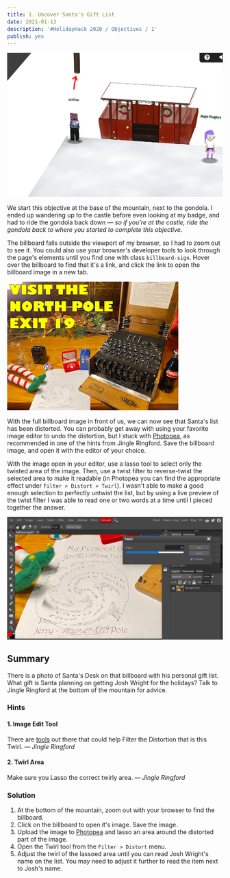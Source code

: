 ```yaml
---
title: 1. Uncover Santa's Gift List
date: 2021-01-13
description: '#HolidayHack 2020 / Objectives / 1'
publish: yes
---
```


![Zach and Jingle Ringford next to the gondola at the base of the mountain.](./o1-landing.png)

We start this objective at the base of the mountain, next to the gondola. I ended up wandering up to the castle before even looking at my badge, and had to ride the gondola back down &mdash; _so if you're at the castle, ride the gondola back to where you started to complete this objective._

The billboard falls outside the viewport of my browser, so I had to zoom out to see it. You could also use your browser's developer tools to look through the page's elements until you find one with class `billboard-sign`. Hover over the billboard to find that it's a link, and click the link to open the billboard image in a new tab.

![A small rendering of the billboard image. Best to get the full-size one from the game.](./o1-billboard-small.png)

With the full billboard image in front of us, we can now see that Santa's list has been distorted. You can probably get away with using your favorite image editor to undo the distortion, but I stuck with [Photopea](https://www.photopea.com/), as recommended in one of the hints from Jingle Ringford. Save the billboard image, and open it with the editor of your choice.

With the image open in your editor, use a lasso tool to select only the twisted area of the image. Then, use a twist filter to reverse-twist the selected area to make it readable (in Photopea you can find the appropriate effect under `Filter > Distort > Twirl`). I wasn't able to make a good enough selection to perfectly untwist the list, but by using a live preview of the twist filter I was able to read one or two words at a time until I pieced together the answer.

![Use the Twirl effect in Photopea to untwist the image.](./o1-photopea.png)

## Summary
There is a photo of Santa's Desk on that billboard with his personal gift list. What gift is Santa planning on getting Josh Wright for the holidays? Talk to Jingle Ringford at the bottom of the mountain for advice.


### Hints
#### 1. Image Edit Tool
There are [tools](https://www.photopea.com/) out there that could help Filter the Distortion that is this Twirl.
_&mdash; Jingle Ringford_

#### 2. Twirl Area
Make sure you Lasso the correct twirly area.
_&mdash; Jingle Ringford_


### Solution
1. At the bottom of the mountain, zoom out with your browser to find the billboard.
2. Click on the billboard to open it's image. Save the image.
3. Upload the image to [Photopea](https://www.photopea.com/) and lasso an area around the distorted part of the image.
4. Open the Twirl tool from the `Filter > Distort` menu.
5. Adjust the twirl of the lassoed area until you can read Josh Wright's name on the list. You may need to adjust it further to read the item next to Josh's name.
